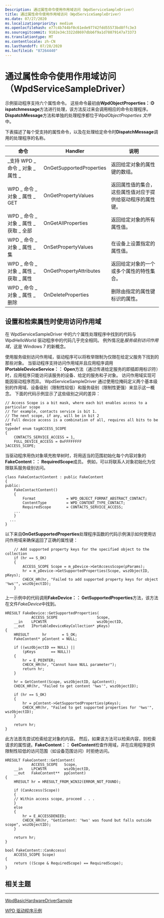 ```yaml
---
Description: 通过属性命令使用作用域访问（WpdServiceSampleDriver）
title: 通过属性命令使用作用域访问（WpdServiceSampleDriver）
ms.date: 07/27/2020
ms.localizationpriority: medium
ms.openlocfilehash: e77c4b744bf0c61ede97742fdd55573bd8ffc3e3
ms.sourcegitcommit: 9102e34c3322d8697dbb6f9a1d78879147a73373
ms.translationtype: MT
ms.contentlocale: zh-CN
ms.lasthandoff: 07/28/2020
ms.locfileid: "87264440"
---
```

# <a name="using-scope-access-with-property-commands-wpdservicesampledriver"></a>通过属性命令使用作用域访问（WpdServiceSampleDriver）


示例驱动程序支持六个属性命令。 这些命令最初由**WpdObjectProperties：:D ispatchmessage**方法进行处理，该方法反过来会调用相应的命令处理程序。 **DispatchMessage**方法和单独的处理程序都位于*WpdObjectProperties 文件*中。

下表描述了每个受支持的属性命令，以及在处理给定命令时**DispatchMessage**调用的处理程序的名称。

| 命令                                           | Handler                  | 说明                                                                                                   |
|---------------------------------------------------|--------------------------|---------------------------------------------------------------------------------------------------------------|
| \_支持 WPD \_ 命令 \_ 对象 \_ 属性 \_  | OnGetSupportedProperties | 返回给定对象的属性键的数组。                                                       |
| WPD \_ 命令 \_ 对象 \_ 属性 \_ GET             | OnGetPropertyValues      | 返回属性值的集合，这些属性值对应于提供给驱动程序的属性键。 |
| WPD \_ 命令 \_ 对象 \_ 属性 \_ 获取 \_ 全部        | OnGetAllProperties       | 返回给定对象的所有属性值。                                                           |
| WPD \_ 命令 \_ 对象 \_ 属性 \_ 集             | OnSetPropertyValues      | 在设备上设置指定的属性值。                                                              |
| WPD \_ 命令 \_ 对象 \_ 属性 \_ 获取 \_ 属性 | OnGetPropertyAttributes  | 返回给定对象的一个或多个属性的特性集合。                              |
| WPD \_ 命令 \_ 对象 \_ 属性 \_ 删除          | OnDeleteProperties       | 删除由指定的属性键标识的属性。                                        |



## <a name="span-idusing_access_scope_when_setting_and_retrieving_properties_spanspan-idusing_access_scope_when_setting_and_retrieving_properties_spanspan-idusing_access_scope_when_setting_and_retrieving_properties_spanusing-access-scope-when-setting-and-retrieving-properties"></a><span id="Using_Access_Scope_when_Setting_and_Retrieving_Properties_"></span><span id="using_access_scope_when_setting_and_retrieving_properties_"></span><span id="USING_ACCESS_SCOPE_WHEN_SETTING_AND_RETRIEVING_PROPERTIES_"></span>设置和检索属性时使用访问作用域


在 WpdServiceSampleDriver 中的六个属性处理程序中找到的代码与 WpdHelloWorld 驱动程序中的代码几乎完全相同。 例外情况是*服务级别访问作用域*，这是 Windows 7 的新概念。

使用服务级别访问作用域，驱动程序可以将枚举限制为仅限在给定父服务下找到的那些对象。 当驱动程序支持访问作用域并且应用程序调用**IPortableDeviceService：： Open**方法（通过传递给定服务的即插即用标识符）时，应用程序只能访问该服务的设备、给定的服务和子对象。 访问作用域实现可能因驱动程序而异。 WpdServiceSampleDriver 通过使用位掩码定义两个基本级别的作用域、设备级别（限制性较低）和服务级别（限制性更强）来显示这一概念。 下面的代码示例显示了这些级别之间的差异：

```ManagedCPlusPlus
// Access Scope is a bit mask, where each bit enables access to a particular scope
// for example, contacts service is bit 1.   
// The next scope, if any, will be in bit 2
// Full device access is a combination of all, requires all bits to be set
typedef enum tagACCESS_SCOPE
{
    CONTACTS_SERVICE_ACCESS = 1,
    FULL_DEVICE_ACCESS = 0xFFFFFFFF
}ACCESS_SCOPE;
```

当驱动程序用伪对象填充枚举树时，将用适当的范围初始化每个内容对象的**FakeContent：： RequiredScope**成员。 例如，可以将联系人对象初始化为仅限联系服务级别访问。

```ManagedCPlusPlus
class FakeContactContent : public FakeContent
{
public:
    FakeContactContent()
    {
        Format              = WPD_OBJECT_FORMAT_ABSTRACT_CONTACT;
        ContentType         = WPD_CONTENT_TYPE_CONTACT;
        RequiredScope       = CONTACTS_SERVICE_ACCESS;
    ...
    }
  ...
}
```

以下来自**OnGetSupportedProperties**处理程序函数的代码示例演示如何使用访问作用域来确保返回了正确的属性键：

```ManagedCPlusPlus
    // Add supported property keys for the specified object to the collection
    if (hr == S_OK)
    {
        ACCESS_SCOPE Scope = m_pDevice->GetAccessScope(pParams);
        hr = m_pDevice->GetSupportedProperties(Scope, wszObjectID, pKeys);
        CHECK_HR(hr, "Failed to add supported property keys for object '%ws'", wszObjectID);
    }
```

上一示例中的代码调用**FakeDevice：： GetSupportedProperties**方法，该方法在文件*FakeDevice*中找到。

```ManagedCPlusPlus
HRESULT FakeDevice::GetSupportedProperties(
            ACCESS_SCOPE                  Scope,
    __in    LPCWSTR                       wszObjectID,
    __out   IPortableDeviceKeyCollection* pKeys)
{
    HRESULT      hr       = S_OK;
    FakeContent* pContent = NULL;

    if ((wszObjectID == NULL) ||
        (pKeys       == NULL))
    {
        hr = E_POINTER;
        CHECK_HR(hr, "Cannot have NULL parameter");
        return hr;
    }

    hr = GetContent(Scope, wszObjectID, &pContent);
    CHECK_HR(hr, "Failed to get content '%ws'", wszObjectID);

    if (hr == S_OK)
    {
        hr = pContent->GetSupportedProperties(pKeys);
        CHECK_HR(hr, "Failed to get supported properties for '%ws'", wszObjectID);
    }

    return hr;
}
```

此方法首先尝试检索给定对象的内容。 然后，如果该方法可以检索内容，则检索请求的属性键。**FakeContent：： GetContent**检查作用域，并在应用程序提供限制性较低的访问范围（如设备范围访问）时拒绝访问。

```ManagedCPlusPlus
HRESULT FakeContent::GetContent(
            ACCESS_SCOPE   Scope,
    __in    LPCWSTR        wszObjectID,
    __out   FakeContent**  ppContent)
{
    HRESULT hr = HRESULT_FROM_WIN32(ERROR_NOT_FOUND);

    if (CanAccess(Scope))
    {
    // Within access scope, proceed . . .
    }
    else
    {
        hr = E_ACCESSDENIED;
        CHECK_HR(hr, "GetContent: '%ws' was found but falls outside scope", wszObjectID);
    }

    return hr;
} 

bool FakeContent::CanAccess(
    ACCESS_SCOPE Scope)
{
    return ((Scope & RequiredScope) == RequiredScope);
}
```

## <a name="span-idrelated_topicsspanrelated-topics"></a><span id="related_topics"></span>相关主题


****
[WpdBasicHardwareDriverSample](the-wpdbasichardwaredriver-sample.md)

[WPD 驱动程序示例](the-wpd-driver-samples.md)










